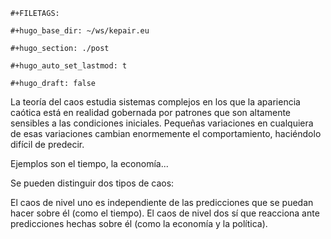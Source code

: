 ```{=org}
#+FILETAGS: 
```
```{=org}
#+hugo_base_dir: ~/ws/kepair.eu
```
```{=org}
#+hugo_section: ./post
```
```{=org}
#+hugo_auto_set_lastmod: t
```
```{=org}
#+hugo_draft: false
```
La teoría del caos estudia sistemas complejos en los que la apariencia caótica está en realidad gobernada por patrones que son altamente sensibles a las condiciones iniciales. Pequeñas  variaciones en cualquiera de esas variaciones cambian enormemente el comportamiento, haciéndolo difícil de predecir.

Ejemplos son el tiempo, la economía...

Se pueden distinguir dos tipos de caos:

El caos de nivel uno es independiente de las predicciones que se puedan hacer sobre él (como el tiempo). El caos de nivel dos sí que reacciona ante predicciones hechas sobre él (como la economía y la política).
